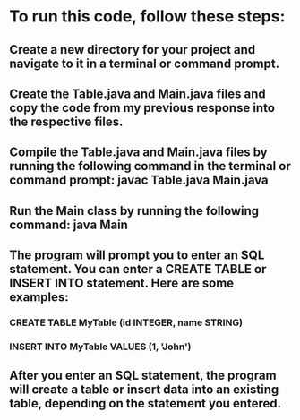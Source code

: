 # To run this code, follow these steps:

## Create a new directory for your project and navigate to it in a terminal or command prompt.

## Create the Table.java and Main.java files and copy the code from my previous response into the respective files.

## Compile the Table.java and Main.java files by running the following command in the terminal or command prompt: javac Table.java Main.java

## Run the Main class by running the following command: java Main

## The program will prompt you to enter an SQL statement. You can enter a CREATE TABLE or INSERT INTO statement. Here are some examples:

### CREATE TABLE MyTable (id INTEGER, name STRING)

### INSERT INTO MyTable VALUES (1, 'John')

## After you enter an SQL statement, the program will create a table or insert data into an existing table, depending on the statement you entered.
